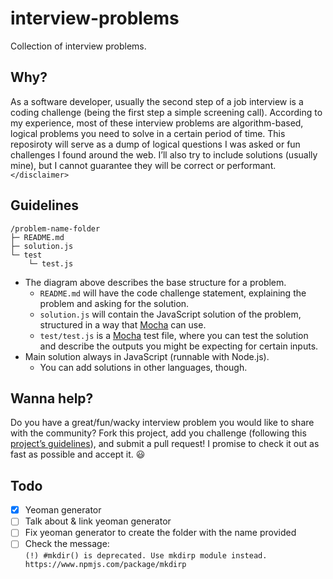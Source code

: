 # interview-problems
Collection of interview problems.

## Why?
As a software developer, usually the second step of a job interview is a coding
challenge (being the first step a simple screening call). According to my
experience, most of these interview problems are algorithm-based, logical
problems you need to solve in a certain period of time. This reposiroty will
serve as a dump of logical questions I was asked or fun challenges I found
around the web. I’ll also try to include solutions (usually mine), but I cannot
guarantee they will be correct or performant. `</disclaimer>`

## Guidelines
```
/problem-name-folder
├─ README.md
├─ solution.js
└─ test
    └─ test.js
```
- The diagram above describes the base structure for a problem.
  + `README.md` will have the code challenge statement, explaining the problem
    and asking for the solution.
  + `solution.js` will contain the JavaScript solution of the problem,
    structured in a way that [Mocha](http://mochajs.org) can use.
  + `test/test.js` is a [Mocha](http://mochajs.org) test file, where you can
    test the solution and describe the outputs you might be expecting for
    certain inputs.
- Main solution always in JavaScript (runnable with Node.js).
  + You can add solutions in other languages, though.

## Wanna help?
Do you have a great/fun/wacky interview problem you would like to share with
the community? Fork this project, add you challenge (following this
[project’s guidelines](#Guidelines)), and submit a pull request! I promise to
check it out as fast as possible and accept it. :smiley:

## Todo
- [x] Yeoman generator
- [ ] Talk about & link yeoman generator
- [ ] Fix yeoman generator to create the folder with the name provided
- [ ] Check the message:  
      `(!) #mkdir() is deprecated. Use mkdirp module instead. https://www.npmjs.com/package/mkdirp`
